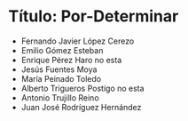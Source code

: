 # Título: Por-Determinar

- Fernando Javier López Cerezo
- Emilio Gómez Esteban
- Enrique Pérez Haro no esta
- Jesús Fuentes Moya
- María Peinado Toledo
- Alberto Trigueros Postigo no esta
- Antonio Trujillo Reino
- Juan José Rodríguez Hernández
